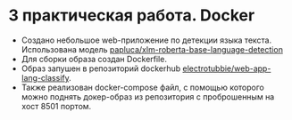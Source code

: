# 3 практическая работа. Docker

- Создано небольшое web-приложение по детекции языка текста. 
Использована модель [papluca/xlm-roberta-base-language-detection](https://huggingface.co/papluca/xlm-roberta-base-language-detection)
- Для сборки образа создан Dockerfile.
- Образ запушен в репозиторий dockerhub 
[electrotubbie/web-app-lang-classify](https://hub.docker.com/r/electrotubbie/web-app-lang-classify).
- Также реализован docker-compose файл, с помощью которого можно поднять 
докер-образ из репозитория с проброшенным на хост 8501 портом.
